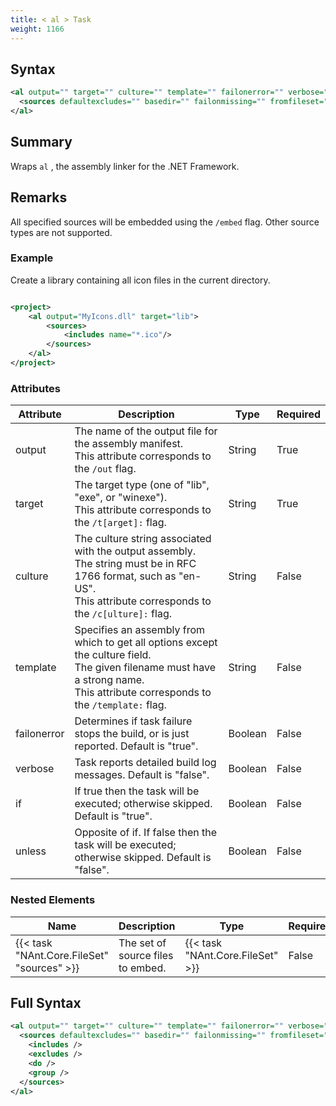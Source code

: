 ```yaml
---
title: < al > Task
weight: 1166
---
```

## Syntax
```xml
<al output="" target="" culture="" template="" failonerror="" verbose="" if="" unless="">
  <sources defaultexcludes="" basedir="" failonmissing="" fromfileset="" sort="" />
</al>
```
## Summary ##
Wraps `al` , the assembly linker for the .NET Framework.

## Remarks ##
All specified sources will be embedded using the  `/embed`  flag.  Other source types are not supported.



### Example ###
Create a library containing all icon files in the current directory.


```xml

<project>
    <al output="MyIcons.dll" target="lib">
        <sources>
            <includes name="*.ico"/>
        </sources>
    </al>
</project>

```



### Attributes
| Attribute | Description | Type | Required |
| --------- | ----------- | ---- | -------- |
| output | The name of the output file for the assembly manifest.<br>This attribute corresponds to the `/out`  flag. | String | True |
| target | The target type (one of &quot;lib&quot;, &quot;exe&quot;, or &quot;winexe&quot;).<br>This attribute corresponds to the `/t[arget]:`  flag. | String | True |
| culture | The culture string associated with the output assembly.<br>The string must be in RFC 1766 format, such as &quot;en-US&quot;.<br>This attribute corresponds to the `/c[ulture]:`  flag. | String | False |
| template | Specifies an assembly from which to get all options except the culture field.<br>The given filename must have a strong name.<br>This attribute corresponds to the `/template:`  flag. | String | False |
| failonerror | Determines if task failure stops the build, or is just reported. Default is &quot;true&quot;. | Boolean | False |
| verbose | Task reports detailed build log messages.  Default is &quot;false&quot;. | Boolean | False |
| if | If true then the task will be executed; otherwise skipped. Default is &quot;true&quot;. | Boolean | False |
| unless | Opposite of if.  If false then the task will be executed; otherwise skipped. Default is &quot;false&quot;. | Boolean | False |

### Nested Elements
| Name | Description | Type | Required |
| ---- | ----------- | ---- | -------- |
| {{< task "NAnt.Core.FileSet" "sources" >}}| The set of source files to embed. | {{< task "NAnt.Core.FileSet" >}} | False |

## Full Syntax
```xml
<al output="" target="" culture="" template="" failonerror="" verbose="" if="" unless="">
  <sources defaultexcludes="" basedir="" failonmissing="" fromfileset="" sort="" if="" unless="">
    <includes />
    <excludes />
    <do />
    <group />
  </sources>
</al>
```
